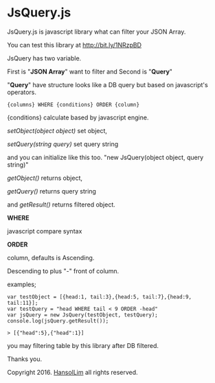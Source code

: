 
**JsQuery.js**
==========
JsQuery.js is javascript library what can filter your JSON Array.


You can test this library at http://bit.ly/1NRzpBD 

JsQuery has two variable.

First is "**JSON Array**" want to filter and Second is "**Query**"

"**Query**" have structure looks like a DB query but based on javascript's operators.

    {columns} WHERE {conditions} ORDER {column}

{conditions} calculate based by javascript engine.

*setObject(object object)* set object,

*setQuery(string query)* set query string

and you can initialize like this too. "new JsQuery(object object, query string)"


*getObject()* returns object,

*getQuery()* returns query string

and *getResult()* returns filtered object.


**WHERE**

javascript compare syntax


**ORDER**

column, defaults is Ascending.

Descending to plus "-" front of column.


examples;

    var testObject = [{head:1, tail:3},{head:5, tail:7},{head:9, tail:11}];
    var testQuery = "head WHERE tail < 9 ORDER -head"
    var jsQuery = new JsQuery(testObject, testQuery);
    console.log(jsQuery.getResult());
     
    > [{"head":5},{"head":1}]

you may filtering table by this library  after DB filtered.

Thanks you.


Copyright 2016. [HansolLim](https://github.com/hsol) all rights reserved.
